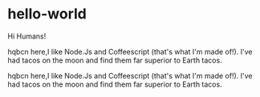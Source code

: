 # hello-world

Hi Humans!

hqbcn here,I like Node.Js and Coffeescript (that's what I'm made of!).
I've had tacos on the moon and find them far superior to Earth tacos.

hqbcn here,I like Node.Js and Coffeescript (that's what I'm made of!).
I've had tacos on the moon and find them far superior to Earth tacos.

